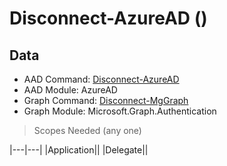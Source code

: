 # Disconnect-AzureAD ()

## Data

+ AAD Command: [Disconnect-AzureAD](https://docs.microsoft.com/en-us/powershell/module/AzureAD/Disconnect-AzureAD)
+ AAD Module: AzureAD
+ Graph Command: [Disconnect-MgGraph](https://docs.microsoft.com/en-us/powershell/module/Microsoft.Graph.Authentication/Disconnect-MgGraph)
+ Graph Module: Microsoft.Graph.Authentication

> Scopes Needed (any one)

|---|---|
|Application||
|Delegate||

